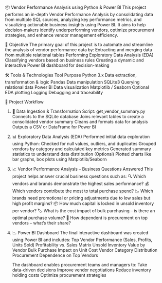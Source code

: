 📦 Vendor Performance Analysis using Python & Power BI
  	This project performs an in-depth Vendor Performance Analysis by consolidating data from multiple SQL sources, analyzing key performance metrics, and visualizing actionable business insights using Power BI. It aims to help decision-makers identify underperforming vendors, optimize procurement strategies, and enhance vendor management efficiency.

📌 Objective
	The primary goal of this project is to automate and streamline the analysis of vendor performance data by:
		Extracting and merging data from multiple relational tables
		Performing Exploratory Data Analysis (EDA)
		Classifying vendors based on business rules
		Creating a dynamic and interactive Power BI dashboard for decision-making

🛠️ Tools & Technologies
	Tool	Purpose
        Python 3.x	Data extraction, transformation & logic
        Pandas	Data manipulation
        SQLite3	Querying relational data
        Power BI	Data visualization
        Matplotlib / Seaborn	Optional EDA plotting
        Logging	Debugging and traceability

🧩 Project Workflow
1. 🧠 Data Ingestion & Transformation
		Script: get_vendor_summary.py
		Connects to the SQLite database
		Joins relevant tables to create a consolidated vendor summary
		Cleans and formats data for analysis
		Outputs a CSV or DataFrame for Power BI

2. 📊 Exploratory Data Analysis (EDA)
	Performed initial data exploration using Python:
		Checked for null values, outliers, and duplicates
		Grouped vendors by category and calculated key metrics
		Generated summary statistics to understand data distribution
		(Optional) Plotted charts like bar graphs, box plots using Matplotlib/Seaborn

3. 📈 Vendor Performance Analysis – Business Questions Answered
	This project helps answer crucial business questions such as:
		🔍 Which vendors and brands demonstrate the highest sales performance?
		💰 Which vendors contribute the most to total purchase spend?
		📉 Which brands need promotional or pricing adjustments due to low sales but high profit margins?
		📦 How much capital is locked in unsold inventory per vendor?
		🏷️ What is the cost impact of bulk purchasing – is there an optimal purchase volume?
		🥇 How dependent is procurement on top vendors – what’s their share?

5. 📉 Power BI Dashboard
  	The final interactive dashboard was created using Power BI and includes:
		Top Vendor Performance (Sales, Profits, Units Sold)
		Profitability vs. Sales Matrix
		Unsold Inventory Value by Vendor
		Bulk Purchase Impact on Unit Cost
		Vendor Category Distribution
		Procurement Dependence on Top Vendors

	The dashboard enables procurement teams and managers to:
		Take data-driven decisions
		Improve vendor negotiations
		Reduce inventory holding costs
		Optimize procurement strategies

